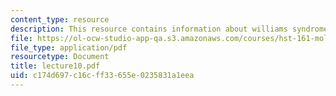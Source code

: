 ```yaml
---
content_type: resource
description: This resource contains information about williams syndrome.
file: https://ol-ocw-studio-app-qa.s3.amazonaws.com/courses/hst-161-molecular-biology-and-genetics-in-modern-medicine-fall-2007/c174d697c16cff33655e0235831a1eea_lecture10.pdf
file_type: application/pdf
resourcetype: Document
title: lecture10.pdf
uid: c174d697-c16c-ff33-655e-0235831a1eea
---
```

